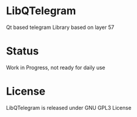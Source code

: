 # LibQTelegram
Qt based telegram Library based on layer 57

# Status
Work in Progress, not ready for daily use

# License
LibQTelegram is released under GNU GPL3 License
